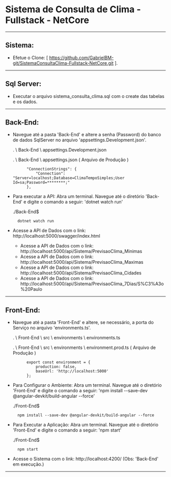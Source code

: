 # Sistema de Consulta de Clima - Fullstack - NetCore

---------------------------------------------------------------------------------------------------
Sistema:
---------------------------------------------------------------------------------------------------

- Efetue o Clone: [ https://github.com/GabrielBM-git/SistemaConsultaClima-Fullstack-NetCore.git ].

---------------------------------------------------------------------------------------------------
Sql Server:
---------------------------------------------------------------------------------------------------

- Executar o arquivo sistema_consulta_clima.sql com o create das tabelas e os dados.

---------------------------------------------------------------------------------------------------
Back-End:
---------------------------------------------------------------------------------------------------

- Navegue até a pasta 'Back-End' e altere a senha (Password) do banco de dados SqlServer no arquivo 'appsettings.Development.json'.

  . \ Back-End \ appsettings.Development.json   
        
  . \ Back-End \ appsettings.json  ( Arquivo de Produção )
    
            "ConnectionStrings": {
                "Connection": "Server=localhost;Database=ClimaTempoSimples;User Id=sa;Password=********;"
            },

- Para executar a API: Abra um terminal. Navegue até o diretório 'Back-End' e digite o comando a seguir: 'dotnet watch run'

    ./Back-End$ 
    
        dotnet watch run

- Acesse a API de Dados com o link: http://localhost:5000/swagger/index.html

    - Acesse a API de Dados com o link: http://localhost:5000/api/Sistema/PrevisaoClima_Minimas
    - Acesse a API de Dados com o link: http://localhost:5000/api/Sistema/PrevisaoClima_Maximas
    - Acesse a API de Dados com o link: http://localhost:5000/api/Sistema/PrevisaoClima_Cidades
    - Acesse a API de Dados com o link: http://localhost:5000/api/Sistema/PrevisaoClima_7Dias/S%C3%A3o%20Paulo

---------------------------------------------------------------------------------------------------
Front-End:
---------------------------------------------------------------------------------------------------

- Navegue até a pasta 'Front-End' e altere, se necessário, a porta do Serviço no arquivo 'environments.ts'.

    . \ Front-End \ src \ environments \ environments.ts
    
    . \ Front-End \ src \ environments \ environment.prod.ts  ( Arquivo de Produção )
    
            export const environment = {
                production: false,
                baseUrl: 'http://localhost:5000'
            };

- Para Configurar o Ambiente: Abra um terminal. Navegue até o diretório 'Front-End' e digite o comando a seguir: 'npm install --save-dev @angular-devkit/build-angular --force'

    ./Front-End$
    
        npm install --save-dev @angular-devkit/build-angular --force

- Para Executar a Aplicação: Abra um terminal. Navegue até o diretório 'Front-End' e digite o comando a seguir: 'npm start'

    ./Front-End$ 
    
        npm start

- Acesse o Sistema com o link: http://localhost:4200/     (Obs: 'Back-End' em execução.) 

---------------------------------------------------------------------------------------------------
